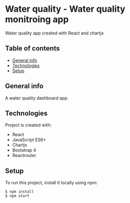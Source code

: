 
# Water quality - Water quality monitroing app
Water quality app created with React and chartjs
## Table of contents
* [General info](#general-info)
* [Technologies](#technologies)
* [Setup](#setup)

## General info
A water quality dashboard app.
	
## Technologies
Project is created with: 
* React
* JavaScript ES6+
* Chartjs
* Bootstrap 4
* Reactrouter
	
## Setup
To run this project, install it locally using npm:

```
$ npm install
$ npm start
```

